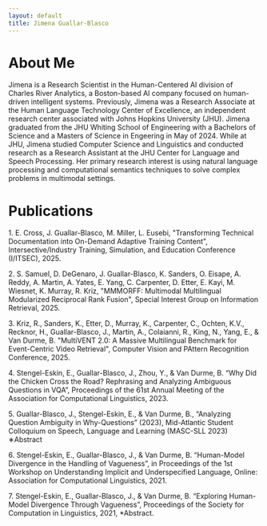 ```yaml
---
layout: default
title: Jimena Guallar-Blasco
---
```


<h1 id="about">About Me</h1>

Jimena is a Research Scientist in the Human-Centered AI division of Charles River Analytics, a Boston-based AI company focused on human-driven intelligent systems. Previously, Jimena was a Research Associate at the Human Language Technology Center of Excellence, an independent research center associated with Johns Hopkins University (JHU). Jimena graduated from the JHU Whiting School of Engineering with a Bachelors of Science and a Masters of Science in Engeering in May of 2024. While at JHU, Jimena studied Computer Science and Linguistics and conducted research as a Research Assistant at the JHU Center for Language and Speech Processing. Her primary research interest is using natural language processing and computational semantics techniques to solve complex problems in multimodal settings.

<h1 id="publications">Publications</h1>

<p>1. E. Cross, J. Guallar-Blasco, M. Miller, L. Eusebi, "Transforming Technical Documentation into On-Demand Adaptive Training Content", Intersective/Industry Training, Simulation, and Education
Conference (I/ITSEC), 2025.</p>
<p>2. S. Samuel, D. DeGenaro, J. Guallar-Blasco, K. Sanders, O. Eisape, A. Reddy, A. Martin, A. Yates, E. Yang, C. Carpenter, D. Etter, E. Kayi, M. Wiesnet, K. Murray, R. Kriz, "MMMORFF: Multimodal Multilingual Modularized Reciprocal Rank Fusion", Special Interest Group on Information Retrieval, 2025. </p>
<p>3. Kriz, R., Sanders, K., Etter, D., Murray, K., Carpenter, C., Ochten, K.V., Recknor, H., Guallar-Blasco, J., Martin, A., Colaianni, R., King, N., Yang, E., & Van Durme, B. "MultiVENT 2.0: A Massive Multilingual Benchmark for Event-Centric Video Retrieval", Computer Vision and PAttern Recognition Conference, 2025.</p>
<p>4. Stengel-Eskin, E., Guallar-Blasco, J., Zhou, Y., & Van Durme, B. “Why Did the Chicken Cross the Road? Rephrasing and Analyzing Ambiguous Questions in VQA”, Proceedings of the 61st Annual Meeting of the Association for Computational Linguistics, 2023. </p>
<p>5. Guallar-Blasco, J., Stengel-Eskin, E., & Van Durme, B., “Analyzing Question Ambiguity in Why-Questions” (2023), Mid-Atlantic Student Colloquium on Speech, Language and Learning (MASC-SLL 2023) ∗Abstract </p>
<p>6. Stengel-Eskin, E., Guallar-Blasco, J., & Van Durme, B. “Human-Model Divergence in the Handling of Vagueness”, in Proceedings of the 1st Workshop on Understanding Implicit and Underspecified Language, Online: Association for Computational Linguistics, 2021.</p>
<p>7. Stengel-Eskin, E., Guallar-Blasco, J., & Van Durme, B. “Exploring Human-Model Divergence Through Vagueness”, Proceedings of the Society for Computation in Linguistics, 2021, *Abstract.</p> 
